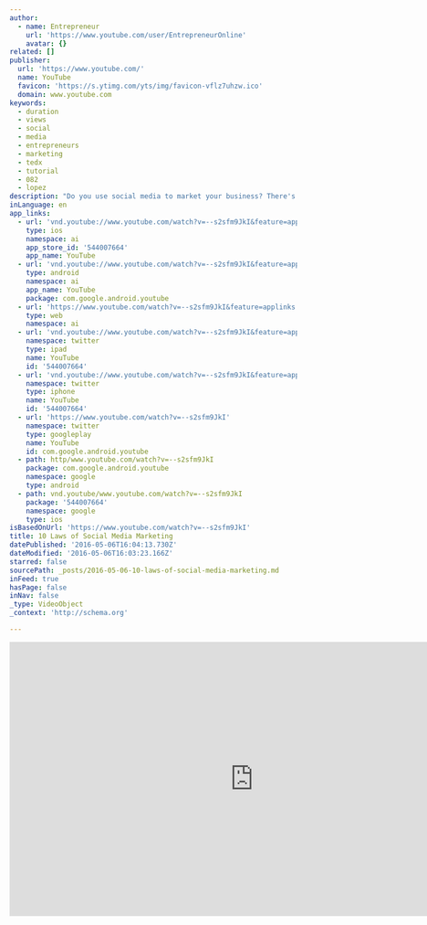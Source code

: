 ```yaml
---
author:
  - name: Entrepreneur
    url: 'https://www.youtube.com/user/EntrepreneurOnline'
    avatar: {}
related: []
publisher:
  url: 'https://www.youtube.com/'
  name: YouTube
  favicon: 'https://s.ytimg.com/yts/img/favicon-vflz7uhzw.ico'
  domain: www.youtube.com
keywords:
  - duration
  - views
  - social
  - media
  - entrepreneurs
  - marketing
  - tedx
  - tutorial
  - 082
  - lopez
description: "Do you use social media to market your business? There's bit of etiquette you should be familiar with. Here are 10 points. Read more: http://www.entrepreneur.com/article/218160 Join Entrepreneur Network http://entrepreneurnetwork.com Watch more videos at: http://www.entrepreneur.com/video Follow Us On Twitter: https://twitter.com/entrepreneur"
inLanguage: en
app_links:
  - url: 'vnd.youtube://www.youtube.com/watch?v=--s2sfm9JkI&feature=applinks'
    type: ios
    namespace: ai
    app_store_id: '544007664'
    app_name: YouTube
  - url: 'vnd.youtube://www.youtube.com/watch?v=--s2sfm9JkI&feature=applinks'
    type: android
    namespace: ai
    app_name: YouTube
    package: com.google.android.youtube
  - url: 'https://www.youtube.com/watch?v=--s2sfm9JkI&feature=applinks'
    type: web
    namespace: ai
  - url: 'vnd.youtube://www.youtube.com/watch?v=--s2sfm9JkI&feature=applinks'
    namespace: twitter
    type: ipad
    name: YouTube
    id: '544007664'
  - url: 'vnd.youtube://www.youtube.com/watch?v=--s2sfm9JkI&feature=applinks'
    namespace: twitter
    type: iphone
    name: YouTube
    id: '544007664'
  - url: 'https://www.youtube.com/watch?v=--s2sfm9JkI'
    namespace: twitter
    type: googleplay
    name: YouTube
    id: com.google.android.youtube
  - path: http/www.youtube.com/watch?v=--s2sfm9JkI
    package: com.google.android.youtube
    namespace: google
    type: android
  - path: vnd.youtube/www.youtube.com/watch?v=--s2sfm9JkI
    package: '544007664'
    namespace: google
    type: ios
isBasedOnUrl: 'https://www.youtube.com/watch?v=--s2sfm9JkI'
title: 10 Laws of Social Media Marketing
datePublished: '2016-05-06T16:04:13.730Z'
dateModified: '2016-05-06T16:03:23.166Z'
starred: false
sourcePath: _posts/2016-05-06-10-laws-of-social-media-marketing.md
inFeed: true
hasPage: false
inNav: false
_type: VideoObject
_context: 'http://schema.org'

---
```

<iframe src="https://cdn.embedly.com/widgets/media.html?src=https%3A%2F%2Fwww.youtube.com%2Fembed%2F--s2sfm9JkI%3Ffeature%3Doembed&amp;url=https%3A%2F%2Fwww.youtube.com%2Fwatch%3Fv%3D--s2sfm9JkI&amp;image=https%3A%2F%2Fi.ytimg.com%2Fvi%2F--s2sfm9JkI%2Fhqdefault.jpg&amp;key=b7d04c9b404c499eba89ee7072e1c4f7&amp;type=text%2Fhtml&amp;schema=youtube" width="854" height="480" scrolling="no" frameborder="0" allowfullscreen="" style=""></iframe>